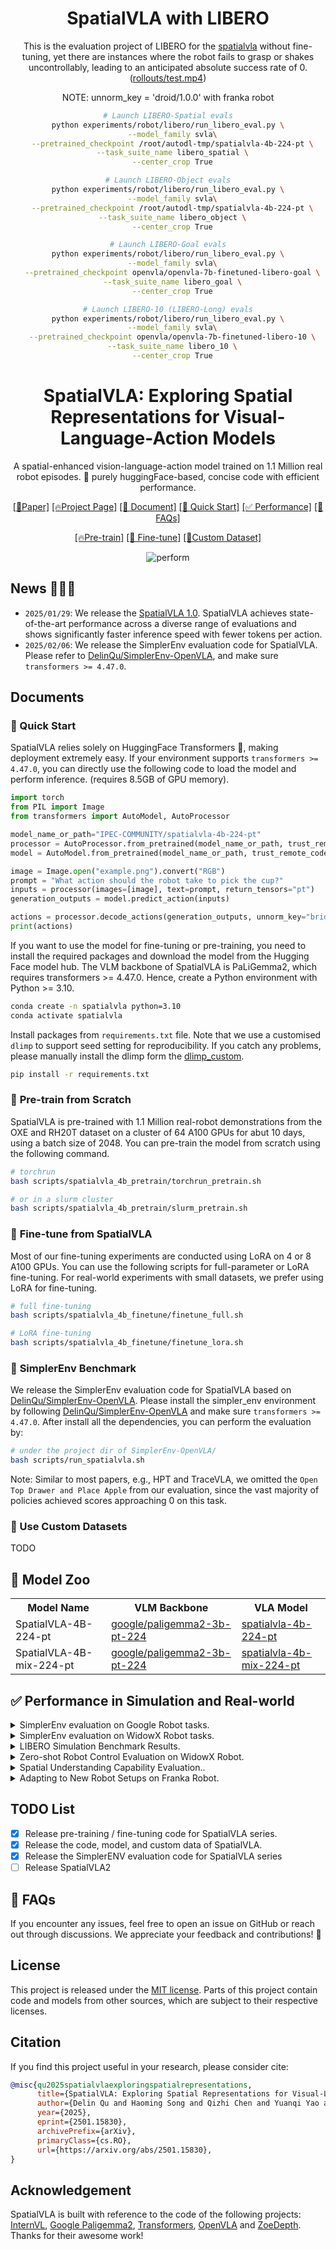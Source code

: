 <div align="center">

# SpatialVLA with LIBERO

This is the evaluation project of LIBERO for the [spatialvla](https://github.com/SpatialVLA/SpatialVLA) without fine-tuning, yet there are instances where the robot fails to grasp or shakes uncontrollably, leading to an anticipated absolute success rate of 0. ([rollouts/test.mp4](rollouts/test.mp4))

NOTE: unnorm_key = 'droid/1.0.0' with franka robot
```bash
# Launch LIBERO-Spatial evals
python experiments/robot/libero/run_libero_eval.py \
  --model_family svla\
  --pretrained_checkpoint /root/autodl-tmp/spatialvla-4b-224-pt \
  --task_suite_name libero_spatial \
  --center_crop True

# Launch LIBERO-Object evals
python experiments/robot/libero/run_libero_eval.py \
  --model_family svla\
  --pretrained_checkpoint /root/autodl-tmp/spatialvla-4b-224-pt \
  --task_suite_name libero_object \
  --center_crop True

# Launch LIBERO-Goal evals
python experiments/robot/libero/run_libero_eval.py \
  --model_family svla\
  --pretrained_checkpoint openvla/openvla-7b-finetuned-libero-goal \
  --task_suite_name libero_goal \
  --center_crop True

# Launch LIBERO-10 (LIBERO-Long) evals
python experiments/robot/libero/run_libero_eval.py \
  --model_family svla\
  --pretrained_checkpoint openvla/openvla-7b-finetuned-libero-10 \
  --task_suite_name libero_10 \
  --center_crop True

```



# SpatialVLA: Exploring Spatial Representations for Visual-Language-Action Models
A spatial-enhanced vision-language-action model trained on 1.1 Million real robot episodes. 🤗
purely huggingFace-based, concise code with efficient performance.

<!-- <div align="center">
  <img width="500" alt="image" src="https://github.com/user-attachments/assets/930e6814-8a9f-43e1-a284-118a5732daa4">
  <br>
</div> -->

[\[📄Paper\]](https://arxiv.org/pdf/2501.15830)  [\[🔥Project Page\]](https://spatialvla.github.io/) [\[📖 Document\]](#documents) [\[🚀 Quick Start\]](#-quick-start) [\[✅ Performance\]](#-performance-in-simulation-and-real-world) [\[🤗 FAQs\]](#-faqs)

[\[🔥Pre-train\]](#-pre-train-from-scratch) [\[🚀 Fine-tune\]](#-fine-tune-from-spatialvla) [\[🎄Custom Dataset\]](#-use-custom-datasets)

![perform](.assets/teaser.png)

</div>

## News 🚀🚀🚀
- `2025/01/29`: We release the [SpatialVLA 1.0](https://huggingface.co/collections/IPEC-COMMUNITY/foundation-vision-language-action-model-6795eb96a9c661f90236acbb). SpatialVLA achieves state-of-the-art performance across a diverse range of evaluations and shows significantly faster inference speed with fewer tokens per action.
- `2025/02/06`: We release the SimplerEnv evaluation code for SpatialVLA. Please refer to [DelinQu/SimplerEnv-OpenVLA](https://github.com/DelinQu/SimplerEnv-OpenVLA/), and make sure `transformers >= 4.47.0`.

## Documents

### 🚀 Quick Start

SpatialVLA relies solely on HuggingFace Transformers 🤗, making deployment extremely easy. If your environment supports `transformers >= 4.47.0`, you can directly use the following code to load the model and perform inference. (requires 8.5GB of GPU memory).

```python
import torch
from PIL import Image
from transformers import AutoModel, AutoProcessor

model_name_or_path="IPEC-COMMUNITY/spatialvla-4b-224-pt"
processor = AutoProcessor.from_pretrained(model_name_or_path, trust_remote_code=True)
model = AutoModel.from_pretrained(model_name_or_path, trust_remote_code=True, torch_dtype=torch.bfloat16).eval().cuda()

image = Image.open("example.png").convert("RGB")
prompt = "What action should the robot take to pick the cup?"
inputs = processor(images=[image], text=prompt, return_tensors="pt")
generation_outputs = model.predict_action(inputs)

actions = processor.decode_actions(generation_outputs, unnorm_key="bridge_orig/1.0.0")
print(actions)
```

If you want to use the model for fine-tuning or pre-training, you need to install the required packages and download the model from the Hugging Face model hub. The VLM backbone of SpatialVLA is PaLiGemma2, which requires transformers >= 4.47.0. Hence, create a Python environment with Python >= 3.10.

```bash
conda create -n spatialvla python=3.10
conda activate spatialvla
```

Install packages from `requirements.txt` file. Note that we use a customised `dlimp` to support seed setting for reproducibility. If you catch any problems, please manually install the dlimp form the [dlimp_custom](https://github.com/SpatialVLA/dlimp_custom).

```bash
pip install -r requirements.txt
```

### 🌟 **Pre-train from Scratch**
SpatialVLA is pre-trained with 1.1 Million real-robot demonstrations from the OXE and RH20T dataset on a cluster of 64 A100 GPUs for abut 10 days, using a batch size of 2048. You can pre-train the model from scratch using the following command.

```bash
# torchrun
bash scripts/spatialvla_4b_pretrain/torchrun_pretrain.sh

# or in a slurm cluster
bash scripts/spatialvla_4b_pretrain/slurm_pretrain.sh
```

### 🌟 **Fine-tune from SpatialVLA**

Most of our fine-tuning experiments are conducted using LoRA on 4 or 8 A100 GPUs.
You can use the following scripts for full-parameter or LoRA fine-tuning. For real-world experiments with small datasets, we prefer using LoRA for fine-tuning.

```bash
# full fine-tuning
bash scripts/spatialvla_4b_finetune/finetune_full.sh

# LoRA fine-tuning
bash scripts/spatialvla_4b_finetune/finetune_lora.sh
```


### 🌟 **SimplerEnv Benchmark**
We release the SimplerEnv evaluation code for SpatialVLA based on [DelinQu/SimplerEnv-OpenVLA](https://github.com/DelinQu/SimplerEnv-OpenVLA/). Please install the simpler_env environment by following [DelinQu/SimplerEnv-OpenVLA](https://github.com/DelinQu/SimplerEnv-OpenVLA/) and make sure `transformers >= 4.47.0`. After install all the dependencies, you can perform the evaluation by: 

```bash
# under the project dir of SimplerEnv-OpenVLA/
bash scripts/run_spatialvla.sh
```
Note: Similar to most papers, e.g., HPT and TraceVLA, we omitted the `Open Top Drawer and Place Apple` from our evaluation, since the vast majority of policies achieved scores approaching 0 on this task.

### 🎄 Use Custom Datasets
TODO

## 🤗 Model Zoo

<table>
  <tr>
    <th>Model Name</th>
    <th>VLM Backbone</th>
    <th>VLA Model</th>
  </tr>
  <tr>
    <td>SpatialVLA-4B-224-pt</td>
    <td><a href="https://huggingface.co/google/paligemma2-3b-pt-224">google/paligemma2-3b-pt-224</a></td>
    <td><a href="https://huggingface.co/IPEC-COMMUNITY/spatialvla-4b-224-pt">spatialvla-4b-224-pt</a></td>
  </tr>
  <tr>
    <td>SpatialVLA-4B-mix-224-pt</td>
    <td><a href="https://huggingface.co/google/paligemma2-3b-pt-224">google/paligemma2-3b-pt-224</a></td>
    <td><a href="https://huggingface.co/IPEC-COMMUNITY/spatialvla-4b-mix-224-pt">spatialvla-4b-mix-224-pt</a></td>
  </tr>
</table>

## ✅ Performance in Simulation and Real-world
<details>
  <summary>
  SimplerEnv evaluation on Google Robot tasks.
  </summary>
<table border="1" class="dataframe">
  <thead>
    <tr style="text-align: center;">
      <th rowspan="2">Model</th>
      <th colspan="4">Visual Matching</th>
      <th colspan="4">Variant Aggregation</th>
    </tr>
    <tr style="text-align: center;">
      <th>Pick Coke Can</th>
      <th>Move Near</th>
      <th>Open/Close Drawer</th>
      <th>#Average</th>
      <th>Pick Coke Can</th>
      <th>Move Near</th>
      <th>Open/Close Drawer</th>
      <th>#Average</th>
    </tr>
  </thead>
  <tbody>
    <tr>
      <td>RT-1 (Begin)</td>
      <td>2.7%</td>
      <td>5.0%</td>
      <td>13.9%</td>
      <td>6.8%</td>
      <td>2.2%</td>
      <td>4.0%</td>
      <td>6.9%</td>
      <td>4.2%</td>
    </tr>
    <tr>
      <td>RT-1 (15%)</td>
      <td>71.0%</td>
      <td>35.4%</td>
      <td>56.5%</td>
      <td>60.2%</td>
      <td>81.3%</td>
      <td>44.6%</td>
      <td>26.7%</td>
      <td>56.2%</td>
    </tr>
    <tr>
      <td>RT-1 (Converged)</td>
      <td>85.7%</td>
      <td>44.2%</td>
      <td>73.0%</td>
      <td>74.6%</td>
      <td>89.8%</td>
      <td>50.0%</td>
      <td>32.3%</td>
      <td>63.3%</td>
    </tr>
    <tr>
      <td>HPT</td>
      <td>56.0%</td>
      <td>60.0%</td>
      <td>24.0%</td>
      <td>46.0%</td>
      <td>--</td>
      <td>--</td>
      <td>31.0%</td>
      <td>45.0%</td>
    </tr>
    <tr>
      <td>TraceVLA</td>
      <td>28.0%</td>
      <td>53.7%</td>
      <td>57.0%</td>
      <td>42.0%</td>
      <td>60.0%</td>
      <td>56.4%</td>
      <td>29.4%</td>
      <td>39.6%</td>
    </tr>
    <tr>
      <td>RT-1-X</td>
      <td>56.7%</td>
      <td>31.7%</td>
      <td>59.7%</td>
      <td>53.4%</td>
      <td>49.0%</td>
      <td>32.3%</td>
      <td>35.3%</td>
      <td>64.3%</td>
    </tr>
    <tr>
      <td>RT-2-X</td>
      <td>78.7%</td>
      <td>77.9%</td>
      <td>25.0%</td>
      <td>60.7%</td>
      <td>82.3%</td>
      <td>79.2%</td>
      <td>--</td>
      <td>--</td>
    </tr>
  <tr>
      <td>Octo-Base</td>
      <td>17.0%</td>
      <td>4.2%</td>
      <td>22.7%</td>
      <td>16.8%</td>
      <td>0.6%</td>
      <td>3.1%</td>
      <td>1.1%</td>
      <td>1.1%</td>
    </tr>
    <tr>
      <td>OpenVLA</td>
      <td>16.3%</td>
      <td>46.2%</td>
      <td>35.6%</td>
      <td>27.7%</td>
      <td>54.5%</td>
      <td>47.7%</td>
      <td>17.7%</td>
      <td>39.8%</td>
    </tr>
    <tr>
      <td>RoboVLM (zero-shot)</td>
      <td>72.7%</td>
      <td>66.3%</td>
      <td>26.8%</td>
      <td>56.3%</td>
      <td>68.3%</td>
      <td>56.0%</td>
      <td>8.5%</td>
      <td>46.3%</td>
    </tr>
    <tr>
      <td>RoboVLM (fine-tuning)</td>
      <td>77.3%</td>
      <td>61.7%</td>
      <td>43.5%</td>
      <td>63.4%</td>
      <td>75.6%</td>
      <td>60.0%</td>
      <td>10.6%</td>
      <td>51.3%</td>
    </tr>
    <tr>
      <td>SpatialVLA (zero-shot)</td>
      <td><b>81.0%</b></td>
      <td><b>69.6%</b></td>
      <td><b>59.3%</b></td>
      <td><b>71.9%</b></td>
      <td><b>89.5%</b></td>
      <td><b>71.7%</b></td>
      <td>36.2%</td>
      <td><b>68.8%</b></td>
    </tr>
    <tr>
      <td>SpatialVLA (fine-tuning)</td>
      <td><b>86.0%</b></td>
      <td><b>77.9%</b></td>
      <td>57.4%</td>
      <td><b>75.1%</b></td>
      <td>88.0%</td>
      <td>72.7%</td>
      <td>41.8%</td>
      <td><b>70.7%</b></td>
    </tr>
  </tbody>
</table>

</details>


<details>
  <summary>
  SimplerEnv evaluation on WidowX Robot tasks.
  </summary>
  <table border="1" class="dataframe">
    <thead>
      <tr style="text-align: center;">
        <th rowspan="2">Model</th>
        <th colspan="2">Put Spoon on Towel</th>
        <th colspan="2">Put Carrot on Plate</th>
        <th colspan="2">Stack Green Block on Yellow Block</th>
        <th colspan="2">Put Eggplant in Yellow Basket</th>
        <th rowspan="2">#Overall Average</th>
      </tr>
      <tr style="text-align: center;">
        <th>Grasp Spoon</th>
        <th>Success</th>
        <th>Grasp Carrot</th>
        <th>Success</th>
        <th>Grasp Green Block</th>
        <th>Success</th>
        <th>Grasp Eggplant</th>
        <th>Success</th>
      </tr>
    </thead>
    <tbody>
      <tr>
        <td>RT-1-X</td>
        <td>16.7%</td>
        <td>0.0%</td>
        <td>20.8%</td>
        <td>4.2%</td>
        <td>8.3%</td>
        <td>0.0%</td>
        <td>0.0%</td>
        <td>0.0%</td>
        <td>1.1%</td>
      </tr>
      <tr>
        <td>Octo-Base</td>
        <td>34.7%</td>
        <td>12.5%</td>
        <td>52.8%</td>
        <td>8.3%</td>
        <td>31.9%</td>
        <td>0.0%</td>
        <td>66.7%</td>
        <td>43.1%</td>
        <td>16.0%</td>
      </tr>
      <tr>
        <td>Octo-Small</td>
        <td>77.8%</td>
        <td>47.2%</td>
        <td>27.8%</td>
        <td>9.7%</td>
        <td>40.3%</td>
        <td>4.2%</td>
        <td>87.5%</td>
        <td>56.9%</td>
        <td>30.0%</td>
      </tr>
      <tr>
        <td>OpenVLA</td>
        <td>4.1%</td>
        <td>0.0%</td>
        <td>33.3%</td>
        <td>0.0%</td>
        <td>12.5%</td>
        <td>0.0%</td>
        <td>8.3%</td>
        <td>4.1%</td>
        <td>1.0%</td>
      </tr>
      <tr>
        <td>RoboVLM (zero-shot)</td>
        <td>37.5%</td>
        <td>20.8%</td>
        <td>33.3%</td>
        <td>25.0%</td>
        <td>8.3%</td>
        <td>8.3%</td>
        <td>0.0%</td>
        <td>0.0%</td>
        <td>13.5%</td>
      </tr>
      <tr>
        <td>RoboVLM (fine-tuning)</td>
        <td>54.2%</td>
        <td>29.2%</td>
        <td>25.0%</td>
        <td>25.0%</td>
        <td>45.8%</td>
        <td>12.5%</td>
        <td>58.3%</td>
        <td>58.3%</td>
        <td>31.3%</td>
      </tr>
      <tr>
        <td>SpatialVLA (zero-shot)</td>
        <td><b>25.0%</b></td>
        <td><b>20.8%</b></td>
        <td><b>41.7%</b></td>
        <td>20.8%</td>
        <td><b>58.3%</b></td>
        <td>25.0%</td>
        <td><b>79.2%</b></td>
        <td>70.8%</td>
        <td><b>34.4%</b></td>
      </tr>
      <tr>
        <td>SpatialVLA (fine-tuning)</td>
        <td><b>20.8%</b></td>
        <td>16.7%</td>
        <td>29.2%</td>
        <td>25.0%</td>
        <td><b>62.5%</b></td>
        <td>29.2%</td>
        <td><b>100.0%</b></td>
        <td><b>100.0%</b></td>
        <td><b>42.7%</b></td>
      </tr>
    </tbody>
  </table>
</details>

<details>
  <summary>LIBERO Simulation Benchmark Results.</summary>
<table border="1" class="dataframe">
  <thead>
    <tr style="text-align: center;">
      <th rowspan="2">Model</th>
      <th colspan="2">LIBERO-Spatial</th>
      <th colspan="2">LIBERO-Object</th>
      <th colspan="2">LIBERO-Goal</th>
      <th colspan="2">LIBERO-Long</th>
      <th colspan="2">Average</th>
    </tr>
    <tr style="text-align: center;">
      <th>SR (↑)</th>
      <th>Rank (↓)</th>
      <th>SR (↑)</th>
      <th>Rank (↓)</th>
      <th>SR (↑)</th>
      <th>Rank (↓)</th>
      <th>SR (↑)</th>
      <th>Rank (↓)</th>
      <th>SR (↑)</th>
      <th>Rank (↓)</th>
    </tr>
  </thead>
  <tbody>
    <tr>
      <td>Diffusion Policy from scratch</td>
      <td>78.3 ± 1.1%</td>
      <td>5</td>
      <td><b>92.5 ± 0.7%</b></td>
      <td>1</td>
      <td>68.3 ± 1.2%</td>
      <td>5</td>
      <td>50.5 ± 1.3%</td>
      <td>5</td>
      <td>72.4 ± 0.7%</td>
      <td>5</td>
    </tr>
    <tr>
      <td>Octo fine-tuned</td>
      <td>78.9 ± 1.0%</td>
      <td>4</td>
      <td>85.7 ± 0.9%</td>
      <td>4</td>
      <td><b>84.6 ± 0.9%</b></td>
      <td>1</td>
      <td>51.1 ± 1.3%</td>
      <td>4</td>
      <td>75.1 ± 0.6%</td>
      <td>3</td>
    </tr>
    <tr>
      <td>OpenVLA fine-tuned</td>
      <td>84.7 ± 0.9%</td>
      <td>2</td>
      <td>88.4 ± 0.8%</td>
      <td>3</td>
      <td>79.2 ± 1.0%</td>
      <td>2</td>
      <td>53.7 ± 1.3%</td>
      <td>3</td>
      <td>76.5 ± 0.6%</td>
      <td>2</td>
    </tr>
    <tr>
      <td>TraceVLA fine-tuned</td>
      <td>84.6 ± 0.2%</td>
      <td>3</td>
      <td>85.2 ± 0.4%</td>
      <td>5</td>
      <td>75.1 ± 0.3%</td>
      <td>4</td>
      <td>54.1 ± 1.0%</td>
      <td>2</td>
      <td>74.8 ± 0.5%</td>
      <td>4</td>
    </tr>
    <tr>
      <td>SpatialVLA fine-tuned</td>
      <td><b>88.2 ± 0.5%</b></td>
      <td>1</td>
      <td>89.9 ± 0.7%</td>
      <td>2</td>
      <td>78.6 ± 0.6%</td>
      <td>3</td>
      <td><b>55.5 ± 1.0%</b></td>
      <td>1</td>
      <td><b>78.1 ± 0.7%</b></td>
      <td>1</td>
    </tr>
  </tbody>
</table>

</details>

<details>
  <summary>Zero-shot Robot Control Evaluation on WidowX Robot.</summary>
  <img src=".assets/widowX_zeroshot.png" alt="perform">
</details>

<details>
  <summary>Spatial Understanding Capability Evaluation..</summary>
  <img src=".assets/spatial_setup.png" alt="perform">
</details>

<details>
  <summary>Adapting to New Robot Setups on Franka Robot.</summary>
  <img src=".assets/franka_sft.png" alt="perform">
</details>

## TODO List

- [x] Release pre-training / fine-tuning code for SpatialVLA series.
- [x] Release the code, model, and custom data of SpatialVLA.
- [x] Release the SimplerENV evaluation code for SpatialVLA series
- [ ] Release SpatialVLA2

## 🤗 FAQs
If you encounter any issues, feel free to open an issue on GitHub or reach out through discussions. We appreciate your feedback and contributions! 🚀

## License

This project is released under the [MIT license](LICENSE). Parts of this project contain code and models from other sources, which are subject to their respective licenses.

## Citation

If you find this project useful in your research, please consider cite:

```BibTeX
@misc{qu2025spatialvlaexploringspatialrepresentations,
      title={SpatialVLA: Exploring Spatial Representations for Visual-Language-Action Model}, 
      author={Delin Qu and Haoming Song and Qizhi Chen and Yuanqi Yao and Xinyi Ye and Yan Ding and Zhigang Wang and JiaYuan Gu and Bin Zhao and Dong Wang and Xuelong Li},
      year={2025},
      eprint={2501.15830},
      archivePrefix={arXiv},
      primaryClass={cs.RO},
      url={https://arxiv.org/abs/2501.15830}, 
}
```

## Acknowledgement
SpatialVLA is built with reference to the code of the following projects: [InternVL](https://github.com/OpenGVLab/InternVL), [Google Paligemma2](https://huggingface.co/google/paligemma2-3b-pt-224), [Transformers](https://github.com/huggingface/transformers), [OpenVLA](https://github.com/openvla/openvla) and [ZoeDepth](https://huggingface.co/spaces/shariqfarooq/ZoeDepth). Thanks for their awesome work!
